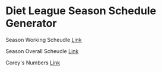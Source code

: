# Diet League Season Schedule Generator

Season Working Scheudle [Link](https://github.com/sc0ttr0berts0n/qwerty-clash-schedule-generator/blob/master/season-schedule/season-working.md)

Season Overall Scheudle [Link](https://github.com/sc0ttr0berts0n/qwerty-clash-schedule-generator/blob/master/season-schedule/season.md)

Corey's Numbers [Link](https://github.com/sc0ttr0berts0n/qwerty-clash-schedule-generator/blob/master/season-schedule/coreys-number-code.md)
